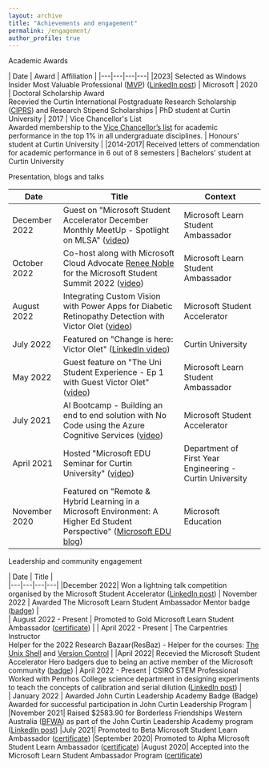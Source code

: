 ```yaml
---
layout: archive
title: "Achievements and engagement"
permalink: /engagement/
author_profile: true
---
```


<!-- {% if site.talkmap_link == true %}

<p style="text-decoration:underline;"><a href="/talkmap.html">See a map of all the places I've given a talk!</a></p>

{% endif %} -->

<!-- {% for post in site.talks reversed %}
  {% include archive-single-talk.html %}
{% endfor %} -->


Academic Awards


| Date  | Award  | Affiliation  |
|---|---|---|---|
|2023| Selected as Windows Insider Most Valuable Professional ([MVP](https://mvp.microsoft.com/)) ([LinkedIn post](https://www.linkedin.com/feed/update/urn:li:activity:7021621009208279041/)) | Microsoft
| 2020  | Doctoral Scholarship Award <br> Recevied the Curtin International Postgraduate Research Scholarship ([CIPRS](https://www.scholarshipsads.com/curtin-international-postgraduate-research-scholarships-ciprs-curtin-university-australia/)) and Research Stipend Scholarships    |  PhD student at Curtin University 
| 2017  | Vice Chancellor's List<br>Awarded membership to the [Vice Chancellor’s list](https://www.curtin.edu.au/students/experience/vice-chancellors-list/) for academic performance in the top 1% in all undergraduate disciplines.  | Honours' student at Curtin University  | 
|2014-2017| Received  letters of commendation for academic performance  in 6 out of 8 semesters | Bachelors' student at Curtin University

Presentation, blogs and talks 

|  Date | Title  | Context  |  
|---|---|---|
|  December 2022 | Guest on "Microsoft Student Accelerator December Monthly MeetUp - Spotlight on MLSA" ([video](https://www.youtube.com/watch?v=gnP8fMK71NU))   |  Microsoft Learn Student Ambassador  | 
| October 2022  | Co-host along with Microsoft Cloud Advocate [Renee Noble](https://developer.microsoft.com/en-us/advocates/renee-noble) for the Microsoft Student Summit 2022 ([video](https://www.youtube.com/watch?v=ZjHZ5zCGPbk)) | Microsoft Learn Student Ambassador  |
|  August 2022 | Integrating Custom Vision with Power Apps for Diabetic Retinopathy Detection with Victor Olet ([video](https://www.youtube.com/watch?v=uVe6FFVhDq8))  |   Microsoft Student Accelerator
|  July 2022| Featured on "Change is here: Victor Olet" ([LinkedIn video](https://www.linkedin.com/feed/update/urn:li:activity:6810378044277092352/)) | Curtin University  |  
| May 2022  | Guest feature on "The Uni Student Experience - Ep 1 with Guest Victor Olet" ([video](https://www.youtube.com/watch?v=wFSV7lFupaQ))  | Microsoft Learn Student Ambassador  |  
|July 2021| AI Bootcamp  - Building an end to end solution with No Code using the Azure Cognitive Services ([video](https://youtu.be/41x1wlphRoY))| Microsoft Student Accelerator  |
|April 2021| Hosted "Microsoft EDU Seminar for Curtin University" ([video](https://youtu.be/-NSmkagB8C4))| Department of First Year Engineering - Curtin University |  
|  November 2020 |  Featured on "Remote & Hybrid Learning in a Microsoft Environment: A Higher Ed Student Perspective" ([Microsoft EDU blog](https://educationblog.microsoft.com/en-us/2020/11/remote-hybrid-learning-in-a-microsoft-environment-a-higher-ed-student-perspective)) |  Microsoft Education |

Leadership and community engagement

|  Date | Title  |    
|---|---|---|---|
|December 2022| Won a lightning talk competition organised by the Microsoft Student Accelerator ([LinkedIn post](https://www.linkedin.com/posts/michellesandford_powerpoint-xbox-activity-7006062526257905664-6lpm?utm_source=share&utm_medium=member_desktop))
|  November 2022 | Awarded The Microsoft Learn Student Ambassador Mentor badge ([badge](https://www.credly.com/earner/earned/badge/a5ec6db0-e12a-44c2-b65a-0b9659728677))  |   
| August 2022 - Present  | Promoted to Gold Microsoft Learn Student Ambassador ([certificate]())   |
| April 2022 - Present  | The Carpentries Instructor<br>Helper for the 2022 Research Bazaar(ResBaz) - Helper for the courses: [The Unix Shell](https://swcarpentry.github.io/shell-novice/) and  [Version Control](https://carpentries-incubator.github.io/git-novice-branch-pr/)  | 
|April 2022| Recevied the Microsoft Student Accelerator Hero badgers due to being an active member of the Microsoft community ([badge]())
|  April 2022 - Present | CSIRO STEM Professional<br>Worked with Penrhos College science department in designing experiments to teach the concepts of calibration and serial dilution ([LinkedIn post](https://www.linkedin.com/posts/victorolet_as-part-of-the-csiro-stem-professionals-in-activity-7005441115394891776-ecXs?utm_source=share&utm_medium=member_desktop))  |   
|  January 2022 |  Awarded John Curtin Leadership Academy Badge (Badge) <br> Awarded for successful participation in John Curtin Leadership Program |
|November 2021| Raised $2583.90 for Borderless Friendships Western Australia ([BFWA](https://www.borderlessfriendship.org/)) as part of the John Curtin Leadership Academy program ([LinkedIn post](https://www.linkedin.com/posts/victorolet_what-a-thrill-it-was-to-take-part-in-the-activity-6877095367767298048-fRAO?utm_source=share&utm_medium=member_desktop))
|July 2021| Promoted to Beta Microsoft Student Learn Ambassador ([certificate]()) 
|September 2020| Promoted to Alpha Microsoft Student Learn Ambassador ([certificate]())
|August 2020| Accepted into the Microsoft Learn Student Ambassador Program ([certificate]())   
